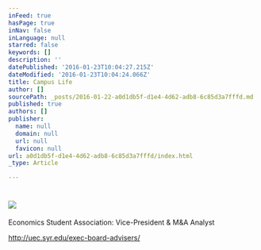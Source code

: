 ```yaml
---
inFeed: true
hasPage: true
inNav: false
inLanguage: null
starred: false
keywords: []
description: ''
datePublished: '2016-01-23T10:04:27.215Z'
dateModified: '2016-01-23T10:04:24.066Z'
title: Campus Life
author: []
sourcePath: _posts/2016-01-22-a0d1db5f-d1e4-4d62-adb8-6c85d3a7fffd.md
published: true
authors: []
publisher:
  name: null
  domain: null
  url: null
  favicon: null
url: a0d1db5f-d1e4-4d62-adb8-6c85d3a7fffd/index.html
_type: Article

---
```

# ![](https://s3-us-west-2.amazonaws.com/the-grid-img/p/24ef7b1fce4b21afe3891d058d3c86baa2c3c9f3.jpg)

Economics Student Association: Vice-President & M&A Analyst

http://uec.syr.edu/exec-board-advisers/